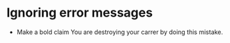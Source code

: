 # Ignoring error messages

- Make a bold claim
     You are destroying your carrer by doing this mistake.
